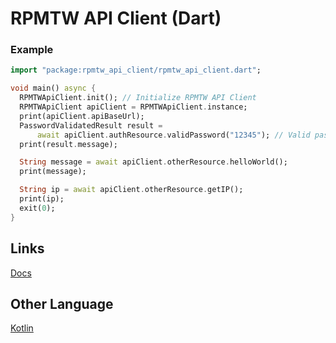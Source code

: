 # RPMTW API Client (Dart)

### Example
```dart
import "package:rpmtw_api_client/rpmtw_api_client.dart";

void main() async {
  RPMTWApiClient.init(); // Initialize RPMTW API Client
  RPMTWApiClient apiClient = RPMTWApiClient.instance;
  print(apiClient.apiBaseUrl);
  PasswordValidatedResult result =
      await apiClient.authResource.validPassword("12345"); // Valid password
  print(result.message);

  String message = await apiClient.otherResource.helloWorld();
  print(message);

  String ip = await apiClient.otherResource.getIP();
  print(ip);
  exit(0);
}
```

## Links
[Docs](https://pub.dev/documentation/rpmtw_api_client/latest/)

## Other Language
[Kotlin](https://github.com/RPMTW/RPMTW-API-Client-Kotlin)